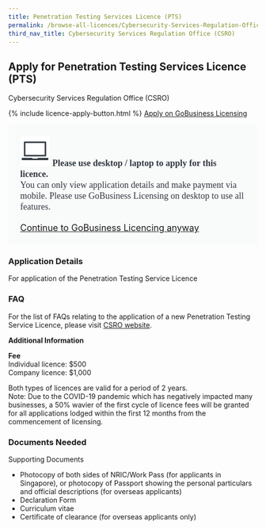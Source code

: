 ```yaml
---
title: Penetration Testing Services Licence (PTS)
permalink: /browse-all-licences/Cybersecurity-Services-Regulation-Office-(CSRO)/Penetration-Testing-Services-Licence-(PTS)
third_nav_title: Cybersecurity Services Regulation Office (CSRO)
---
```


## Apply for Penetration Testing Services Licence (PTS)

Cybersecurity Services Regulation Office (CSRO)

{% include licence-apply-button.html %}
<a class="btn" id = "desktopNotice" href="https://licence1.business.gov.sg/feportal/web/frontier/eAdvisor?redirection=true&selectedLicenceIds=278" target="_blank" rel="noopener">Apply on GoBusiness Licensing</a>
<div id = "mobileNotice" style="background: #F9FAFA; border-radius: 5px; width: auto; height: auto; padding: 24px 24px; font-size: 18px; color: #313840;">
<img src="/images/laptop.svg" alt="" style="height: 60px; width: 60px; margin-left: 0px;">
<span style="font-weight: bold; font-family: hknova-bold; font-size: 18px; ">Please use desktop / laptop to apply for this licence.</span><br>
<span style="font-family: hknova-regular;">You can only view application details and make payment via mobile. Please use GoBusiness Licensing on desktop to use all features.</span><br><br>
<a id="mobileNotice" href="https://licence1.business.gov.sg/feportal/web/frontier/eAdvisor?redirection=true&selectedLicenceIds=278" target="_blank" rel="noopener">Continue to GoBusiness Licencing anyway</a>
</div>

<H3>Application Details</H3>

<p>For application of the Penetration Testing Service Licence</p>
<h3>FAQ</h3>
<p>For the list of FAQs relating to the application of a new Penetration Testing Service Licence, please visit <a href="http://www.csro.gov.sg" target="_blank" rel="noopener">CSRO website</a>.</p>
<p id="descDiv"></p>

<strong>Additional Information</strong>

<p><strong>Fee</strong><br />Individual licence: $500<br />Company licence: $1,000</p>
<p>Both types of licences are valid for a period of 2 years.<br />Note: Due to the COVID-19 pandemic which has negatively impacted many businesses, a 50% wavier of the first cycle of licence fees will be granted for all applications lodged within the first 12 months from the commencement of licensing.</p>

<H3>Documents Needed</H3>

<p>Supporting Documents</p>
<ul>
<li>Photocopy of both sides of NRIC/Work Pass (for applicants in Singapore), or photocopy of Passport showing the personal particulars and official descriptions (for overseas applicants)</li>
<li>Declaration Form</li>
<li>Curriculum vitae</li>
<li>Certificate of clearance (for overseas applicants only)</li>
</ul>

